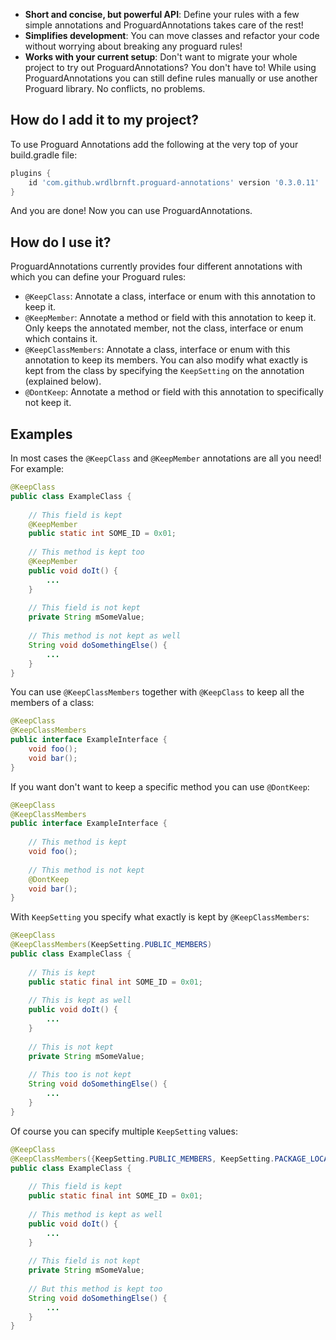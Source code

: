 * **Short and concise, but powerful API**: Define your rules with a few simple annotations and ProguardAnnotations takes care of the rest!
* **Simplifies development**: You can move classes and refactor your code without worrying about breaking any proguard rules!
* **Works with your current setup**: Don't want to migrate your whole project to try out ProguardAnnotations? You don't have to! While using ProguardAnnotations you can still define rules manually or use another Proguard library. No conflicts, no problems.

## How do I add it to my project?

To use Proguard Annotations add the following at the very top of your build.gradle file:

```groovy
plugins {
    id 'com.github.wrdlbrnft.proguard-annotations' version '0.3.0.11'
}
```

And you are done! Now you can use ProguardAnnotations.

## How do I use it?

ProguardAnnotations currently provides four different annotations with which you can define your Proguard rules:

* `@KeepClass`: Annotate a class, interface or enum with this annotation to keep it.
* `@KeepMember`: Annotate a method or field with this annotation to keep it. Only keeps the annotated member, not the class, interface or enum which contains it.
* `@KeepClassMembers`: Annotate a class, interface or enum with this annotation to keep its members. You can also modify what exactly is kept from the class by specifying the `KeepSetting` on the annotation (explained below).
* `@DontKeep`: Annotate a method or field with this annotation to specifically not keep it.

## Examples

In most cases the `@KeepClass` and `@KeepMember` annotations are all you need! For example:

```java
@KeepClass
public class ExampleClass {
    
    // This field is kept
    @KeepMember
    public static int SOME_ID = 0x01;
    
    // This method is kept too
    @KeepMember
    public void doIt() {
        ...
    }
    
    // This field is not kept
    private String mSomeValue;
    
    // This method is not kept as well
    String void doSomethingElse() {
        ...
    }
}
```

You can use `@KeepClassMembers` together with `@KeepClass` to keep all the members of a class:

```java
@KeepClass
@KeepClassMembers
public interface ExampleInterface {
    void foo();
    void bar();
}
```

If you want don't want to keep a specific method you can use `@DontKeep`:

```java
@KeepClass
@KeepClassMembers
public interface ExampleInterface {
    
    // This method is kept
    void foo();
    
    // This method is not kept
    @DontKeep
    void bar();
}
```

With `KeepSetting` you specify what exactly is kept by `@KeepClassMembers`:

```java
@KeepClass
@KeepClassMembers(KeepSetting.PUBLIC_MEMBERS)
public class ExampleClass {
    
    // This is kept
    public static final int SOME_ID = 0x01;
    
    // This is kept as well
    public void doIt() {
        ...
    }
    
    // This is not kept
    private String mSomeValue;
    
    // This too is not kept
    String void doSomethingElse() {
        ...
    }
}
```

Of course you can specify multiple `KeepSetting` values:

```java
@KeepClass
@KeepClassMembers({KeepSetting.PUBLIC_MEMBERS, KeepSetting.PACKAGE_LOCAL_METHODS})
public class ExampleClass {
    
    // This field is kept
    public static final int SOME_ID = 0x01;
    
    // This method is kept as well
    public void doIt() {
        ...
    }
    
    // This field is not kept
    private String mSomeValue;
    
    // But this method is kept too
    String void doSomethingElse() {
        ...
    }
}
```
